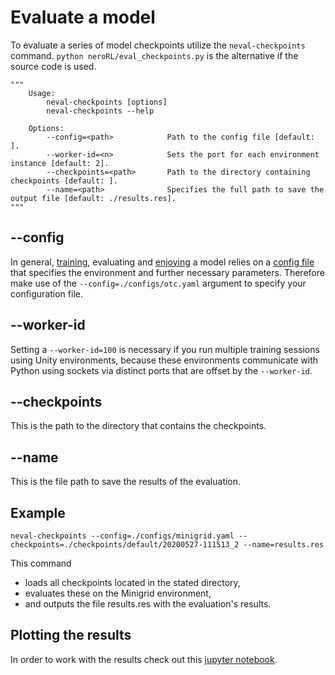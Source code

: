 # Evaluate a model

To evaluate a series of model checkpoints utilize the `neval-checkpoints` command. `python neroRL/eval_checkpoints.py` is the alternative if the source code is used.

```
"""
    Usage:
        neval-checkpoints [options]
        neval-checkpoints --help

    Options:
        --config=<path>            Path to the config file [default: ].
        --worker-id=<n>            Sets the port for each environment instance [default: 2].
        --checkpoints=<path>       Path to the directory containing checkpoints [default: ].
        --name=<path>              Specifies the full path to save the output file [default: ./results.res].
"""
```

## --config
In general, [training](training.md), evaluating and [enjoying](enjoy.md) a model relies on a [config file](configuration.md) that specifies the environment and further necessary parameters.
Therefore make use of the `--config=./configs/otc.yaml` argument to specify your configuration file.

## --worker-id
Setting a `--worker-id=100` is necessary if you run multiple training sessions using Unity environments, because these environments communicate with Python using sockets via distinct ports that are offset by the `--worker-id`.

## --checkpoints
This is the path to the directory that contains the checkpoints.

## --name
This is the file path to save the results of the evaluation.

## Example
```
neval-checkpoints --config=./configs/minigrid.yaml --checkpoints=./checkpoints/default/20200527-111513_2 --name=results.res
```

This command
- loads all checkpoints located in the stated directory,
- evaluates these on the Minigrid environment,
- and outputs the file results.res with the evaluation's results.

## Plotting the results
In order to work with the results check out this [jupyter notebook](../notebooks/plot_checkpoint_results.ipynb).
